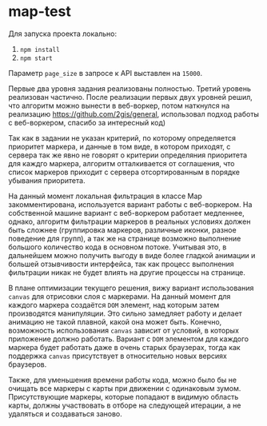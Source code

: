 # map-test

Для запуска проекта локально:
1. `npm install`
2. `npm start`

Параметр `page_size` в запросе к API выставлен на `15000`.

Первые два уровня задания реализованы полностью. Третий уровень реализован частично.
После реализации первых двух уровней решил, что алгоритм можно вынести в веб-воркер, потом
наткнулся на реализацию https://github.com/2gis/general, использовал подход работы с веб-воркером, 
спасибо за интересный код)

Так как в задании не указан критерий, по которому определяется приоритет маркера, и данные в том виде, в котором приходят,
с сервера так же явно не говорят о критерии определяния приоритета для каждго маркера, алгоритм отталкивается от соглашения, 
что список маркеров приходит с сервера отсортированным в порядке убывания приоритета. 

На данный момент локальная фильтрация в классе Map закомментирована, используется вариант работы с
веб-воркером. На собственной машине вариант с веб-воркером работает медленнее, однако, алгоритм
фильтрации маркеров в реальных условиях должен быть сложнее (группировка маркеров, различные иконки, разное поведение для
групп), а так же на странице возможно выполнение большого количество кода в основном потоке. Учитывая это, в дальнейшем 
можно получить выгоду в виде более гладкой анимации и большей отзывчивости интерфейса, так как процесс выполнения 
фильтрации никак не будет влиять на другие процессы на странице.

В плане оптимизации текущего решения, вижу вариант использования `canvas` для отрисовки слоя с маркерами. На данный момент
для каждого маркера создаётся `DOM` элемент, над которым затем производятся манипуляции. Это сильно замедляет работу и 
делает анимацию не такой плавной, какой она может быть. Конечно, возможность использования `canvas` зависит от условий, 
в которых приложение должно работать. Вариант с `DOM` элементом для каждого маркера будет работать даже в очень старых 
браузерах, тогда как поддержка `canvas` присутствует в относительно новых версиях браузеров.

Также, для уменьшения времени работы кода, можно было бы не очищать все маркеры с карты при движении с одинаковым зумом.
Присутствующие маркеры, которые попадают в видимую область карты, должны участвовать в отборе на следующей итерации, а не
удаляться и создаваться заново.
